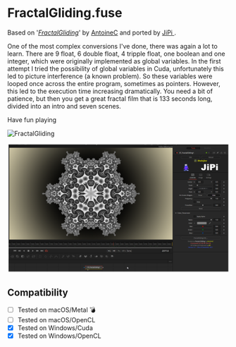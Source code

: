 FractalGliding.fuse
===========

Based on '_[FractalGliding](https://www.shadertoy.com/view/ftGGDR)_' by [AntoineC](https://www.shadertoy.com/user/AntoineC) and ported by [JiPi ](../../Site/Profiles/JiPi.md).

One of the most complex conversions I've done, there was again a lot to learn.
There are 9 float, 6 double float, 4 tripple float, one boolean and one integer, which were originally implemented as global variables. In the first attempt I tried the possibility of global variables in Cuda, unfortunately this led to picture interference (a known problem). So these variables were looped once across the entire program, sometimes as pointers. However, this led to the execution time increasing dramatically. You need a bit of patience, but then you get a great fractal film that is 133 seconds long, divided into an intro and seven scenes.

Have fun playing

![FractalGliding](https://user-images.githubusercontent.com/78935215/144676583-8f728705-53d6-4c52-8302-a9e9a88c780b.gif)


[![FractalGliding](FractalGliding.png)](FractalGliding.fuse)



## Compatibility
- [ ] Tested on macOS/Metal :bomb:
- [ ] Tested on macOS/OpenCL
- [x] Tested on Windows/Cuda
- [x] Tested on Windows/OpenCL
